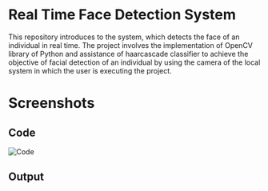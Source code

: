 # Real Time Face Detection System
This repository introduces to the system, which detects the face of an individual in real time. The project involves the implementation of OpenCV library of Python and assistance of haarcascade classifier to achieve the objective of facial detection of an individual by using the camera of the local system in which the user is executing the project. 

# Screenshots

## Code

![Code](https://user-images.githubusercontent.com/46643368/83324066-3cee8680-a280-11ea-8e7e-413318b21cbc.png)


## Output
